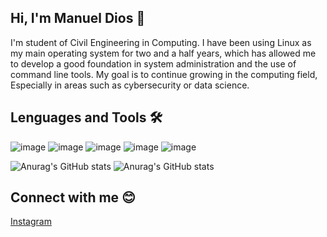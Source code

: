 ## Hi, I'm Manuel Dios 👋

I'm student of Civil Engineering in Computing. 
I have been using Linux as my main operating system for two and a half years, which has allowed me to develop a good foundation in system administration and the use of command line tools.
My goal is to continue growing in the computing field, Especially in areas such as cybersecurity or data science.


## Lenguages and Tools 🛠
![image](https://github.com/user-attachments/assets/3c1dd439-8698-440b-9a57-5b91d91951c8)
![image](https://github.com/user-attachments/assets/00918dbf-6ec4-4233-affa-6e66eb16a87d)
![image](https://github.com/user-attachments/assets/0f3e887c-64e9-4201-9e39-72bf8a14538b)
![image](https://github.com/user-attachments/assets/cb1974a4-6054-4ab9-b81e-a0f9505fe3e5)
![image](https://github.com/user-attachments/assets/ef7f9538-0c2a-4e2e-afc8-b3281c1f986a)



![Anurag's GitHub stats](https://github-readme-stats.vercel.app/api?username=NeoManD10&theme=radical&show=reviews,discussions_started,discussions_answered,prs_merged,prs_merged_percentage)
![Anurag's GitHub stats](https://camo.githubusercontent.com/0f7c33f2f5f7cadd7b97eb4143074bea9d2028017f1f5486b5bb89e8aca93da0/68747470733a2f2f6769746875622d726561646d652d73746174732e76657263656c2e6170702f6170692f746f702d6c616e67733f757365726e616d653d6d6f697365736e6b732673686f775f69636f6e733d74727565267468656d653d7261646963616c266c6f63616c653d656e266c61796f75743d636f6d70616374)


## Connect with me 😊
[Instagram](https://www.instagram.com/di5t0pic/) 





